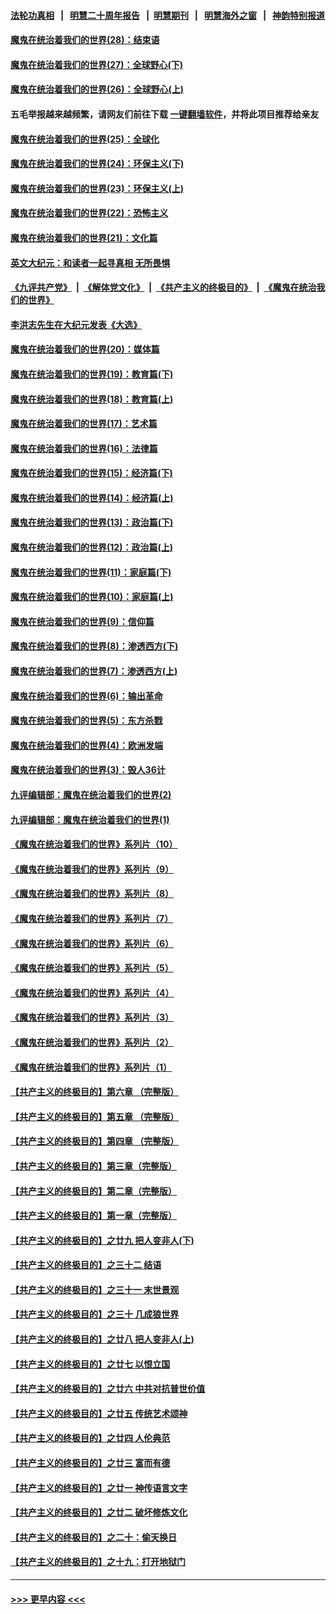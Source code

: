 #### [法轮功真相](https://github.com/gfw-breaker/truth/blob/master/README.md?t=0) &nbsp;&nbsp;|&nbsp;&nbsp; [明慧二十周年报告](https://github.com/gfw-breaker/mh-reports/blob/master/README.md?t=0) &nbsp;&nbsp;|&nbsp;&nbsp;[明慧期刊](https://github.com/gfw-breaker/mh-qikan) &nbsp;&nbsp;|&nbsp;&nbsp; [明慧海外之窗](https://github.com/gfw-breaker/mh-news/blob/master/README.md?t=0) &nbsp;&nbsp;|&nbsp;&nbsp; [神韵特别报道](https://github.com/gfw-breaker/mh-news/blob/master/shenyun.md?t=0)
#### [魔鬼在统治着我们的世界(28)：结束语](../pages/nsc422/n10936246.md?t=07201051) 
#### [魔鬼在统治着我们的世界(27)：全球野心(下)](../pages/nsc422/n10928319.md?t=07201051) 
#### [魔鬼在统治着我们的世界(26)：全球野心(上)](../pages/nsc422/n10900318.md?t=07201051) 
#### 五毛举报越来越频繁，请网友们前往下载 [一键翻墙软件](https://github.com/gfw-breaker/ssr-accounts)，并将此项目推荐给亲友
#### [魔鬼在统治着我们的世界(25)：全球化](../pages/nsc422/n10788205.md?t=07201051) 
#### [魔鬼在统治着我们的世界(24)：环保主义(下)](../pages/nsc422/n10695307.md?t=07201051) 
#### [魔鬼在统治着我们的世界(23)：环保主义(上)](../pages/nsc422/n10688613.md?t=07201051) 
#### [魔鬼在统治着我们的世界(22)：恐怖主义](../pages/nsc422/n10614727.md?t=07201051) 
#### [魔鬼在统治着我们的世界(21)：文化篇](../pages/nsc422/n10597706.md?t=07201051) 
#### [英文大纪元：和读者一起寻真相 无所畏惧](../pages/nsc422/n12542027.md?t=07201051) 
#### [《九评共产党》](https://github.com/begood0513/9ping.md/blob/master/README.md) &nbsp;|&nbsp; [《解体党文化》](../../../../jtdwh.md/blob/master/README.md)  &nbsp;|&nbsp; [《共产主义的终极目的》](../../../../gczydzjmd.md/blob/master/README.md) &nbsp;|&nbsp; [《魔鬼在统治我们的世界》](../../../../mgztzwmdsj.md/blob/master/README.md) 
#### [李洪志先生在大纪元发表《大选》](../pages/nsc422/n12534746.md?t=07201051) 
#### [魔鬼在统治着我们的世界(20)：媒体篇](../pages/nsc422/n10586579.md?t=07201051) 
#### [魔鬼在统治着我们的世界(19)：教育篇(下)](../pages/nsc422/n10564808.md?t=07201051) 
#### [魔鬼在统治着我们的世界(18)：教育篇(上)](../pages/nsc422/n10526970.md?t=07201051) 
#### [魔鬼在统治着我们的世界(17)：艺术篇](../pages/nsc422/n10499093.md?t=07201051) 
#### [魔鬼在统治着我们的世界(16)：法律篇](../pages/nsc422/n10485969.md?t=07201051) 
#### [魔鬼在统治着我们的世界(15)：经济篇(下)](../pages/nsc422/n10469975.md?t=07201051) 
#### [魔鬼在统治着我们的世界(14)：经济篇(上)](../pages/nsc422/n10457370.md?t=07201051) 
#### [魔鬼在统治着我们的世界(13)：政治篇(下)](../pages/nsc422/n10448270.md?t=07201051) 
#### [魔鬼在统治着我们的世界(12)：政治篇(上)](../pages/nsc422/n10444576.md?t=07201051) 
#### [魔鬼在统治着我们的世界(11)：家庭篇(下)](../pages/nsc422/n10440961.md?t=07201051) 
#### [魔鬼在统治着我们的世界(10)：家庭篇(上)](../pages/nsc422/n10435448.md?t=07201051) 
#### [魔鬼在统治着我们的世界(9)：信仰篇](../pages/nsc422/n10432159.md?t=07201051) 
#### [魔鬼在统治着我们的世界(8)：渗透西方(下)](../pages/nsc422/n10429603.md?t=07201051) 
#### [魔鬼在统治着我们的世界(7)：渗透西方(上)](../pages/nsc422/n10426013.md?t=07201051) 
#### [魔鬼在统治着我们的世界(6)：输出革命](../pages/nsc422/n10421536.md?t=07201051) 
#### [魔鬼在统治着我们的世界(5)：东方杀戮](../pages/nsc422/n10417707.md?t=07201051) 
#### [魔鬼在统治着我们的世界(4)：欧洲发端](../pages/nsc422/n10414890.md?t=07201051) 
#### [魔鬼在统治着我们的世界(3)：毁人36计](../pages/nsc422/n10411583.md?t=07201051) 
#### [九评编辑部：魔鬼在统治着我们的世界(2)](../pages/nsc422/n10410036.md?t=07201051) 
#### [九评编辑部：魔鬼在统治着我们的世界(1)](../pages/nsc422/n10406825.md?t=07201051) 
#### [《魔鬼在统治着我们的世界》系列片（10）](../pages/nsc422/n12292670.md?t=07201051) 
#### [《魔鬼在统治着我们的世界》系列片（9）](../pages/nsc422/n12290859.md?t=07201051) 
#### [《魔鬼在统治着我们的世界》系列片（8）](../pages/nsc422/n12287445.md?t=07201051) 
#### [《魔鬼在统治着我们的世界》系列片（7）](../pages/nsc422/n12283425.md?t=07201051) 
#### [《魔鬼在统治着我们的世界》系列片（6）](../pages/nsc422/n12282314.md?t=07201051) 
#### [《魔鬼在统治着我们的世界》系列片（5）](../pages/nsc422/n12281419.md?t=07201051) 
#### [《魔鬼在统治着我们的世界》系列片（4）](../pages/nsc422/n12274024.md?t=07201051) 
#### [《魔鬼在统治着我们的世界》系列片（3）](../pages/nsc422/n12271322.md?t=07201051) 
#### [《魔鬼在统治着我们的世界》系列片（2）](../pages/nsc422/n12269049.md?t=07201051) 
#### [《魔鬼在统治着我们的世界》系列片（1）](../pages/nsc422/n12267575.md?t=07201051) 
#### [【共产主义的终极目的】第六章 （完整版）](../pages/nsc422/n11428913.md?t=07201051) 
#### [【共产主义的终极目的】第五章 （完整版）](../pages/nsc422/n11428912.md?t=07201051) 
#### [【共产主义的终极目的】第四章 （完整版）](../pages/nsc422/n11428907.md?t=07201051) 
#### [【共产主义的终极目的】第三章（完整版）](../pages/nsc422/n11428848.md?t=07201051) 
#### [【共产主义的终极目的】第二章（完整版）](../pages/nsc422/n11428831.md?t=07201051) 
#### [【共产主义的终极目的】第一章（完整版）](../pages/nsc422/n11417651.md?t=07201051) 
#### [【共产主义的终极目的】之廿九 把人变非人(下)](../pages/nsc422/n11344140.md?t=07201051) 
#### [【共产主义的终极目的】之三十二 结语](../pages/nsc422/n11360535.md?t=07201051) 
#### [【共产主义的终极目的】之三十一 末世景观](../pages/nsc422/n11351129.md?t=07201051) 
#### [【共产主义的终极目的】之三十 几成狼世界](../pages/nsc422/n11348280.md?t=07201051) 
#### [【共产主义的终极目的】之廿八 把人变非人(上)](../pages/nsc422/n11340492.md?t=07201051) 
#### [【共产主义的终极目的】之廿七 以恨立国](../pages/nsc422/n11336944.md?t=07201051) 
#### [【共产主义的终极目的】之廿六 中共对抗普世价值](../pages/nsc422/n11324785.md?t=07201051) 
#### [【共产主义的终极目的】之廿五 传统艺术颂神](../pages/nsc422/n11296396.md?t=07201051) 
#### [【共产主义的终极目的】之廿四 人伦典范](../pages/nsc422/n11296397.md?t=07201051) 
#### [【共产主义的终极目的】之廿三 富而有德](../pages/nsc422/n11283598.md?t=07201051) 
#### [【共产主义的终极目的】之廿一 神传语言文字](../pages/nsc422/n11263265.md?t=07201051) 
#### [【共产主义的终极目的】之廿二 破坏修炼文化](../pages/nsc422/n11245728.md?t=07201051) 
#### [【共产主义的终极目的】之二十：偷天换日](../pages/nsc422/n11238846.md?t=07201051) 
#### [【共产主义的终极目的】之十九：打开地狱门](../pages/nsc422/n11206376.md?t=07201051) 

----
#### [ >>> 更早内容 <<< ](../indexes/nsc422-earlier.md)

